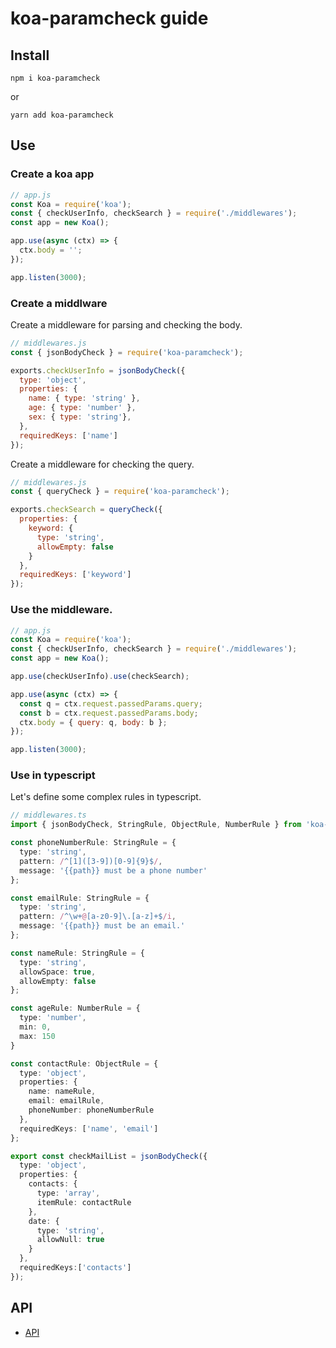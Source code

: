 # koa-paramcheck guide

## Install
```shell
npm i koa-paramcheck
```
or
```shell
yarn add koa-paramcheck
```

## Use

### Create a koa app
```js
// app.js
const Koa = require('koa');
const { checkUserInfo, checkSearch } = require('./middlewares');
const app = new Koa();

app.use(async (ctx) => {
  ctx.body = '';
});

app.listen(3000);
```

### Create a middlware
Create a middleware for parsing and checking the body.
```js
// middlewares.js
const { jsonBodyCheck } = require('koa-paramcheck');

exports.checkUserInfo = jsonBodyCheck({
  type: 'object',
  properties: {
    name: { type: 'string' },
    age: { type: 'number' },
    sex: { type: 'string'},
  },
  requiredKeys: ['name']
});

```
Create a middleware for checking the query.
```js
// middlewares.js
const { queryCheck } = require('koa-paramcheck');

exports.checkSearch = queryCheck({
  properties: {
    keyword: { 
      type: 'string',
      allowEmpty: false
    }
  },
  requiredKeys: ['keyword']
});
```
### Use the middleware.
```js
// app.js
const Koa = require('koa');
const { checkUserInfo, checkSearch } = require('./middlewares');
const app = new Koa();

app.use(checkUserInfo).use(checkSearch);

app.use(async (ctx) => {
  const q = ctx.request.passedParams.query;
  const b = ctx.request.passedParams.body;
  ctx.body = { query: q, body: b };
});

app.listen(3000);
```
### Use in typescript
Let's define some complex rules in typescript.
```ts
// middlewares.ts
import { jsonBodyCheck, StringRule, ObjectRule, NumberRule } from 'koa-paramcheck';

const phoneNumberRule: StringRule = {
  type: 'string',
  pattern: /^[1]([3-9])[0-9]{9}$/,
  message: '{{path}} must be a phone number'
};

const emailRule: StringRule = {
  type: 'string',
  pattern: /^\w+@[a-z0-9]\.[a-z]+$/i,
  message: '{{path}} must be an email.'
};

const nameRule: StringRule = {
  type: 'string',
  allowSpace: true,
  allowEmpty: false
};

const ageRule: NumberRule = {
  type: 'number',
  min: 0,
  max: 150
}

const contactRule: ObjectRule = {
  type: 'object',
  properties: {
    name: nameRule,
    email: emailRule,
    phoneNumber: phoneNumberRule
  },
  requiredKeys: ['name', 'email']
};

export const checkMailList = jsonBodyCheck({
  type: 'object',
  properties: {
    contacts: {
      type: 'array',
      itemRule: contactRule
    },
    date: {
      type: 'string',
      allowNull: true
    }
  },
  requiredKeys:['contacts']
});
```

## API
* [API](https://github.com/songshuangfei/koa-paramcheck/blob/master/doc/API.md)
